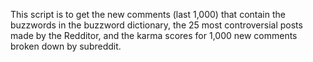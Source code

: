 This script is to get the new comments (last 1,000) that contain the buzzwords in the buzzword dictionary, the 25 most controversial posts made by the Redditor, and the karma scores for 1,000 new comments broken down by subreddit.